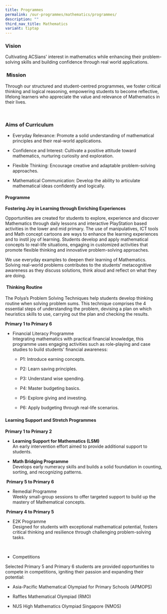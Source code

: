 ```yaml
---
title: Programmes
permalink: /our-programmes/mathematics/programmes/
description: ""
third_nav_title: Mathematics
variant: tiptap
---
```

<h3><strong>Vision</strong></h3>
<p>Cultivating ACSians' interest in mathematics while enhancing their problem-solving
skills and building confidence through real world applications.</p>
<h3>&nbsp;<strong>Mission</strong></h3>
<p>Through our structured and student-centred programmes, we foster critical
thinking and logical reasoning, empowering students to become reflective,
lifelong learners who appreciate the value and relevance of Mathematics
in their lives.</p>
<p>&nbsp;</p>
<h3><strong>Aims of Curriculum</strong></h3>
<ul data-tight="true" class="tight">
<li>
<p>Everyday Relevance: Promote a solid understanding of mathematical principles
and their real-world applications.</p>
</li>
<li>
<p>Confidence and Interest: Cultivate a positive attitude toward mathematics,
nurturing curiosity and exploration.</p>
</li>
<li>
<p>Flexible Thinking: Encourage creative and adaptable problem-solving approaches.</p>
</li>
<li>
<p>Mathematical Communication: Develop the ability to articulate mathematical
ideas confidently and logically.</p>
<p></p>
</li>
</ul>
<h4><strong>Programme</strong></h4>
<p><strong>Fostering Joy in Learning through Enriching Experiences</strong>
</p>
<p>Opportunities are created for students to explore, experience and discover
Mathematics through daily lessons and interactive PlayStation based activities
in the lower and mid primary. The use of manipulatives, ICT tools and Math
concept cartoons are ways to enhance the learning experiences and to instil
joy of learning. Students develop and apply mathematical concepts to real-life
situations, engaging in customized activities that promote flexible thinking
and innovative problem-solving approaches.</p>
<p>We use everyday examples to deepen their learning of Mathematics. Solving
real-world problems contributes to the students’ metacognitive awareness
as they discuss solutions, think aloud and reflect on what they are doing.</p>
<h4><strong>&nbsp;Thinking Routine</strong></h4>
<p>The Polya’s Problem Solving Techniques help students develop thinking
routine when solving problem sums. This technique comprises the 4 essential
steps of understanding the problem, devising a plan on which heuristics
skills to use, carrying out the plan and checking the results.</p>
<p><strong>Primary 1 to Primary 6</strong>
</p>
<ul data-tight="true" class="tight">
<li>
<p>Financial Literacy Programme
<br>Integrating mathematics with practical financial knowledge, this programme
uses engaging activities such as role-playing and case studies to build
students' financial awareness:</p>
<ul data-tight="true" class="tight">
<li>
<p>P1: Introduce earning concepts.</p>
</li>
<li>
<p>P2: Learn saving principles.</p>
</li>
<li>
<p>P3: Understand wise spending.</p>
</li>
<li>
<p>P4: Master budgeting basics.</p>
</li>
<li>
<p>P5: Explore giving and investing.</p>
</li>
<li>
<p>P6: Apply budgeting through real-life scenarios.</p>
</li>
</ul>
</li>
</ul>
<h3></h3>
<h4><strong>Learning Support and Stretch Programmes</strong></h4>
<p><strong>Primary 1 to Primary 2</strong>
</p>
<ul data-tight="true" class="tight">
<li>
<p><strong>Learning Support for Mathematics (LSM)<br></strong> An early intervention
effort aimed to provide additional support to students.</p>
</li>
<li>
<p><strong>Math Bridging Programme<br></strong> Develops early numeracy skills
and builds a solid foundation in counting, sorting, and recognizing patterns.</p>
</li>
</ul>
<p>&nbsp;<strong>Primary 5 to Primary 6</strong>
</p>
<ul data-tight="true" class="tight">
<li>
<p>Remedial Programme<strong><br></strong> Weekly small-group sessions to
offer targeted support to build up the mastery of Mathematical concepts.</p>
</li>
</ul>
<p><strong>&nbsp;Primary 4 to Primary 5</strong>
</p>
<ul data-tight="true" class="tight">
<li>
<p>E2K Programme <strong><br></strong>Designed for students with exceptional
mathematical potential, fosters critical thinking and resilience through
challenging problem-solving tasks.</p>
</li>
</ul>
<p>
<br>
</p>
<ul data-tight="true" class="tight">
<li>
<p>Competitions</p>
</li>
</ul>
<p>Selected Primary 5 and Primary 6 students are provided opportunities to
compete in competitions, igniting their passion and expanding their potential:</p>
<ul data-tight="true" class="tight">
<li>
<p>Asia-Pacific Mathematical Olympiad for Primary Schools (APMOPS)</p>
</li>
<li>
<p>Raffles Mathematical Olympiad (RMO)</p>
</li>
<li>
<p>NUS High Mathematics Olympiad Singapore (NMOS)</p>
</li>
</ul>
<p></p>